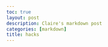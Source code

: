 ```yaml
---
toc: true
layout: post
description: Claire's markdown post
categories: [markdown]
title: hacks
---
```

